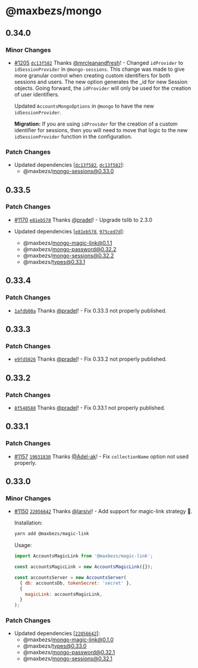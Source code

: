 # @maxbezs/mongo

## 0.34.0

### Minor Changes

- [#1205](https://github.com/accounts-js/accounts/pull/1205) [`dc13f582`](https://github.com/accounts-js/accounts/commit/dc13f5827e7577d7825f5eaae1b87eea2055f0da) Thanks [@mrcleanandfresh](https://github.com/mrcleanandfresh)! - Changed `idProvider` to `idSessionProvider` in `@mongo-sessions`. This change was made to give more granular control when creating custom identifiers for both sessions and users. The new option generates the \_id for new Session objects. Going forward, the `idProvider` will only be used for the creation of user identifiers.

  Updated `AccountsMongoOptions` in `@mongo` to have the new `idSessionProvider`.

  **Migration:** If you are using `idProvider` for the creation of a custom identifier for sessions, then you will need to move that logic to the new `idSessionProvider` function in the configuration.

### Patch Changes

- Updated dependencies [[`dc13f582`](https://github.com/accounts-js/accounts/commit/dc13f5827e7577d7825f5eaae1b87eea2055f0da), [`dc13f582`](https://github.com/accounts-js/accounts/commit/dc13f5827e7577d7825f5eaae1b87eea2055f0da)]:
  - @maxbezs/mongo-sessions@0.33.0

## 0.33.5

### Patch Changes

- [#1170](https://github.com/accounts-js/accounts/pull/1170) [`e81eb578`](https://github.com/accounts-js/accounts/commit/e81eb578b35906346b6fadd6c5768b82879f6cda) Thanks [@pradel](https://github.com/pradel)! - Upgrade tslib to 2.3.0

- Updated dependencies [[`e81eb578`](https://github.com/accounts-js/accounts/commit/e81eb578b35906346b6fadd6c5768b82879f6cda), [`975ced7d`](https://github.com/accounts-js/accounts/commit/975ced7d796a75add425120c83152cf262a7bdf0)]:
  - @maxbezs/mongo-magic-link@0.1.1
  - @maxbezs/mongo-password@0.32.2
  - @maxbezs/mongo-sessions@0.32.2
  - @maxbezs/types@0.33.1

## 0.33.4

### Patch Changes

- [`1afdb00a`](https://github.com/accounts-js/accounts/commit/1afdb00aa9078eb40ddbe51e8916ac3d76e66aef) Thanks [@pradel](https://github.com/pradel)! - Fix 0.33.3 not properly published.

## 0.33.3

### Patch Changes

- [`e9fd5026`](https://github.com/accounts-js/accounts/commit/e9fd5026f3c713878ec8088373fc213733b1f1a1) Thanks [@pradel](https://github.com/pradel)! - Fix 0.33.2 not properly published.

## 0.33.2

### Patch Changes

- [`8f540588`](https://github.com/accounts-js/accounts/commit/8f540588cdd35b9c55fb4135b416f834f5073ef3) Thanks [@pradel](https://github.com/pradel)! - Fix 0.33.1 not properly published.

## 0.33.1

### Patch Changes

- [#1157](https://github.com/accounts-js/accounts/pull/1157) [`19031830`](https://github.com/accounts-js/accounts/commit/19031830e2e9630ff5264cfd22f5a2f8722112bf) Thanks [@Adel-ak](https://github.com/Adel-ak)! - Fix `collectionName` option not used properly.

## 0.33.0

### Minor Changes

- [#1150](https://github.com/accounts-js/accounts/pull/1150) [`22056642`](https://github.com/accounts-js/accounts/commit/220566425755a7015569d8e518095701ff7122e2) Thanks [@larsivi](https://github.com/larsivi)! - Add support for magic-link strategy 🎉.

  Installation:

  ```sh
  yarn add @maxbezs/magic-link
  ```

  Usage:

  ```js
  import AccountsMagicLink from '@maxbezs/magic-link';

  const accountsMagicLink = new AccountsMagicLink({});

  const accountsServer = new AccountsServer(
    { db: accountsDb, tokenSecret: 'secret' },
    {
      magicLink: accountsMagicLink,
    }
  );
  ```

### Patch Changes

- Updated dependencies [[`22056642`](https://github.com/accounts-js/accounts/commit/220566425755a7015569d8e518095701ff7122e2)]:
  - @maxbezs/mongo-magic-link@0.1.0
  - @maxbezs/types@0.33.0
  - @maxbezs/mongo-password@0.32.1
  - @maxbezs/mongo-sessions@0.32.1
